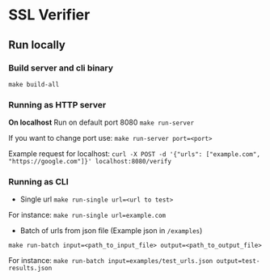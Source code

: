 # SSL Verifier

## Run locally

### Build server and cli binary
`make build-all`

### Running as HTTP server
**On localhost**
Run on default port 8080
`make run-server`

If you want to change port use:
`make run-server port=<port>`

Example request for localhost:
`curl -X POST -d '{"urls": ["example.com", "https://google.com"]}' localhost:8080/verify`

### Running as CLI
* Single url
`make run-single url=<url to test>`

For instance: `make run-single url=example.com`

* Batch of urls from json file (Example json in `/examples`)

`make run-batch input=<path_to_input_file> output=<path_to_output_file>`

For instance: `make run-batch input=examples/test_urls.json output=test-results.json`
